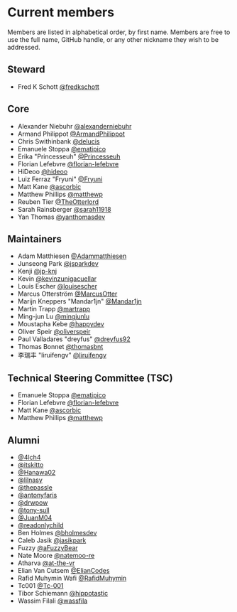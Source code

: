 # Current members

Members are listed in alphabetical order, by first name. Members are free to use the full name, GitHub handle, or any other nickname they wish to be addressed.

## Steward

- Fred K Schott [@fredkschott](https://github.com/fredkschott)

## Core

- Alexander Niebuhr [@alexanderniebuhr](https://github.com/alexanderniebuhr)
- Armand Philippot [@ArmandPhilippot](https://github.com/ArmandPhilippot)
- Chris Swithinbank [@delucis](https://github.com/delucis)
- Emanuele Stoppa [@ematipico](https://github.com/ematipico)
- Erika "Princesseuh" [@Princesseuh](https://github.com/princesseuh)
- Florian Lefebvre [@florian-lefebvre](https://github.com/florian-lefebvre)
- HiDeoo [@hideoo](https://github.com/hideoo)
- Luiz Ferraz "Fryuni" [@Fryuni](https://github.com/Fryuni)
- Matt Kane [@ascorbic](https://github.com/ascorbic)
- Matthew Phillips [@matthewp](https://github.com/matthewp)
- Reuben Tier [@TheOtterlord](https://github.com/TheOtterlord)
- Sarah Rainsberger [@sarah11918](https://github.com/sarah11918)
- Yan Thomas [@yanthomasdev](https://github.com/yanthomasdev)

## Maintainers

- Adam Matthiesen [@Adammatthiesen](https://github.com/Adammatthiesen)
- Junseong Park [@jsparkdev](https://github.com/jsparkdev)
- Kenji [@jp-knj](https://github.com/jp-knj)
- Kevin [@kevinzunigacuellar](https://github.com/kevinzunigacuellar)
- Louis Escher [@louisescher](https://github.com/louisescher)
- Marcus Otterström [@MarcusOtter](https://github.com/MarcusOtter)
- Marijn Kneppers "Mandar1jn" [@Mandar1jn](https://github.com/mandar1jn)
- Martin Trapp [@martrapp](https://github.com/martrapp)
- Ming-jun Lu [@mingjunlu](https://github.com/mingjunlu)
- Moustapha Kebe [@happydev](https://github.com/Moustaphadev)
- Oliver Speir [@oliverspeir](https://github.com/oliverspeir)
- Paul Valladares "dreyfus" [@dreyfus92](https://github.com/dreyfus92)
- Thomas Bonnet [@thomasbnt](https://github.com/thomasbnt)
- 李瑞丰 "liruifengv" [@liruifengv](https://github.com/liruifengv)

## Technical Steering Committee (TSC)

- Emanuele Stoppa [@ematipico](https://github.com/ematipico)
- Florian Lefebvre [@florian-lefebvre](https://github.com/florian-lefebvre)
- Matt Kane [@ascorbic](https://github.com/ascorbic)
- Matthew Phillips [@matthewp](https://github.com/matthewp)

## Alumni

- [@4lch4](https://github.com/orgs/withastro/people/4lch4)
- [@itskitto](https://github.com/itskitto)
- [@Hanawa02](https://github.com/Hanawa02)
- [@lilnasy](https://github.com/lilnasy)
- [@thepassle](https://github.com/thepassle)
- [@antonyfaris](https://github.com/antonyfaris)
- [@drwpow](https://github.com/drwpow)
- [@tony-sull](https://github.com/tony-sull)
- [@JuanM04](https://github.com/JuanM04)
- [@readonlychild](https://github.com/readonlychild)
- Ben Holmes [@bholmesdev](https://github.com/bholmesdev)
- Caleb Jasik [@jasikpark](https://github.com/jasikpark)
- Fuzzy [@aFuzzyBear](https://github.com/afuzzybear)
- Nate Moore [@natemoo-re](https://github.com/natemoo-re)
- Atharva [@at-the-vr](https://github.com/at-the-vr)
- Elian Van Cutsem [@ElianCodes](https://github.com/eliancodes)
- Rafid Muhymin Wafi [@RafidMuhymin](https://github.com/RafidMuhymin)
- Tc001 [@Tc-001](https://github.com/Tc-001)
- Tibor Schiemann [@hippotastic](https://github.com/hippotastic)
- Wassim Filali [@wassfila](https://github.com/wassfila)
